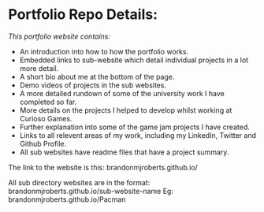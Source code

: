 # Portfolio Repo Details:

_This portfolio website contains:_
- An introduction into how to how the portfolio works.
- Embedded links to sub-website which detail individual projects in a lot more detail.
- A short bio about me at the bottom of the page.
- Demo videos of projects in the sub websites.
- A more detailed rundown of some of the university work I have completed so far.
- More details on the projects I helped to develop whilst working at Curioso Games.
- Further explanation into some of the game jam projects I have created.
- Links to all relevent areas of my work, including my LinkedIn, Twitter and Github Profile.
- All sub websites have readme files that have a project summary.

The link to the website is this: brandonmjroberts.github.io/

All sub directory websites are in the format: brandonmjroberts.github.io/sub-website-name 
Eg:  brandonmjroberts.github.io/Pacman
